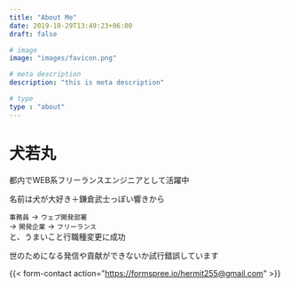```yaml
---
title: "About Me"
date: 2019-10-29T13:49:23+06:00
draft: false

# image
image: "images/favicon.png"

# meta description
description: "this is meta description"

# type
type : "about"
---
```


# 犬若丸

都内でWEB系フリーランスエンジニアとして活躍中

名前は犬が大好き＋鎌倉武士っぽい響きから

`事務員`  -> `ウェブ開発部署`   
-> `開発企業` -> `フリーランス`   
と、うまいこと行職種変更に成功

世のためになる発信や貢献ができないか試行錯誤しています

{{< form-contact action="https://formspree.io/hermit255@gmail.com" >}}